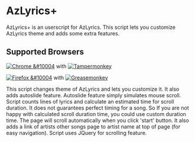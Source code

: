# AzLyrics+
AzLyrics+ is an userscript for AzLyrics. This script lets you customize AzLyrics theme and adds some extra features.

## Supported Browsers
[![Chrome &#10004](https://img.shields.io/badge/Chrome-%E2%9C%94-green.svg?style=flat-square)](http://www.google.com/chrome/) with  [![Tampermonkey](https://img.shields.io/badge/Tampermonkey--green.svg?style=flat-square)](https://tampermonkey.net/)

[![Firefox &#10004](https://img.shields.io/badge/Firefox-%E2%9C%94-orange.svg?style=flat-square)](https://www.mozilla.org/firefox) with [![Greasemonkey](https://img.shields.io/badge/Greasemonkey--yellow.svg?style=flat-square)](http://www.greasespot.net/)  

This script changes theme of AzLyrics and lets you customize it. It also adds autoslide feature. Autoslide feature simply simulates mouse scroll. Script counts lines of lyrics and calculate an estimated time for scroll duration. It does not guarantees perfect timing for a song. So If you are not happy with calculated scroll duration time, you could use custom duration time. The page will scroll automatically when you click 'start' button. It also adds a link of artists other songs page to artist name at top of page (for easy navigation). Script uses JQuery for scrolling feature.
